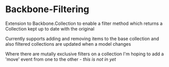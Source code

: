Backbone-Filtering
==================

Extension to Backbone.Collection to enable a filter method which returns a Collection kept up to date with the original

Currently supports adding and removing items to the base collection and also filtered collections are updated when a model changes

Where there are mutally exclusive filters on a collection I'm hoping to add a 'move' event from one to the other  - *this is not in yet*
